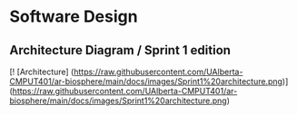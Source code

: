 # Software Design

## Architecture Diagram / Sprint 1 edition

[! [Architecture] (https://raw.githubusercontent.com/UAlberta-CMPUT401/ar-biosphere/main/docs/images/Sprint1%20architecture.png)] 
(https://raw.githubusercontent.com/UAlberta-CMPUT401/ar-biosphere/main/docs/images/Sprint1%20architecture.png)